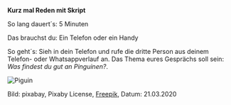 **Kurz mal Reden mit Skript**

So lang dauert´s: 5 Minuten

Das brauchst du: Ein Telefon oder ein Handy

So geht´s: Sieh in dein Telefon und rufe die dritte Person aus deinem Telefon- oder Whatsappverlauf an.
Das Thema eures Gesprächs soll sein: *Was findest du gut an Pinguinen?*.

![Piguin](https://image.freepik.com/fotos-kostenlos/pinguine-wasservoegeln-arctic_121-56097.jpg)

Bild: pixabay,  Pixaby License, [Freepik](https://de.freepik.com/fotos-kostenlos/pinguine-wasservoegeln-arctic_670645.htm), Datum: 21.03.2020
